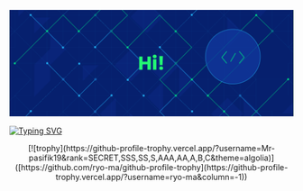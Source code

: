 [![MasterHead](https://github.com/Mr-pasifik19/Mr-pasifik19/blob/a9a87f8972bc31b4bda4450daa7ca70eafee1618/banner.png)](https://github.com/Mr-pasifik19)

  <a href="https://git.io/typing-svg"><img src="https://readme-typing-svg.demolab.com?font=Fira+Code&weight=600&size=30&duration=3500&pause=1000&random=false&width=439&lines=Hello+there!+I'm+Pasifik" alt="Typing SVG" /></a>

  <div align="center">
    [![trophy](https://github-profile-trophy.vercel.app/?username=Mr-pasifik19&rank=SECRET,SSS,SS,S,AAA,AA,A,B,C&theme=algolia)]([https://github.com/ryo-ma/github-profile-trophy](https://github-profile-trophy.vercel.app/?username=ryo-ma&column=-1))
    
</div>
